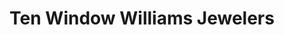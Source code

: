 ---
title: "Ten Window Williams Jewelers"
url: /eureka/ten-window-williams-jewelers/
shop: jewelry
---